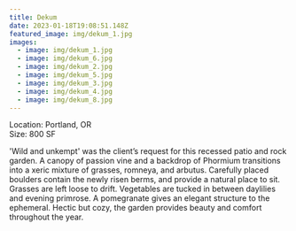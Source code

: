 ```yaml
---
title: Dekum
date: 2023-01-18T19:08:51.148Z
featured_image: img/dekum_1.jpg
images:
  - image: img/dekum_1.jpg
  - image: img/dekum_6.jpg
  - image: img/dekum_2.jpg
  - image: img/dekum_5.jpg
  - image: img/dekum_3.jpg
  - image: img/dekum_4.jpg
  - image: img/dekum_8.jpg
---
```

L﻿ocation: Portland, OR\
S﻿ize: 800 SF

'Wild and unkempt' was the client’s request for this recessed patio and rock garden. A canopy of passion vine and a backdrop of Phormium transitions into a xeric mixture of grasses, romneya, and arbutus. Carefully placed boulders contain the newly risen berms, and provide a natural place to sit. Grasses are left loose to drift. Vegetables are tucked in between daylilies and evening primrose. A pomegranate gives an elegant structure to the ephemeral. Hectic but cozy, the garden provides beauty and comfort throughout the year.